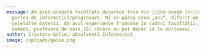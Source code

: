 ```yaml
---
message: Am ales această facultate deoarece înca din liceu aveam înclinații spre
  partea de informatică/programare. Mi se părea ceva „nou“, diferit de toate
  celelalte materii. Am avut experiențe frumoase în cadrul facultății, cu
  oameni, profesori de nota 10, cărora nu pot decât să le mulțumesc.
author: Cristina Golie, absolventă Informatică
image: /uploads/golie.png
---
```

